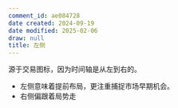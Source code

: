```yaml
---
comment_id: ae084728
date created: 2024-09-19
date modified: 2025-02-06
draw: null
title: 左侧
---
```

源于交易图标，因为时间轴是从左到右的。

- 左侧意味着提前布局，更注重捕捉市场早期机会。
- 右侧偏跟着局势走
